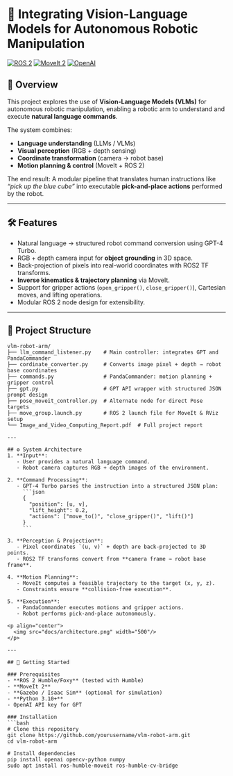 # 🤖 Integrating Vision-Language Models for Autonomous Robotic Manipulation

[![ROS 2](https://img.shields.io/badge/ROS-2-blue)](https://docs.ros.org/en/foxy/index.html)
[![MoveIt 2](https://img.shields.io/badge/MoveIt-2-green)](https://moveit.picknik.ai/)
[![OpenAI](https://img.shields.io/badge/OpenAI-GPT--4V-red)](https://openai.com/)

## 📖 Overview
This project explores the use of **Vision-Language Models (VLMs)** for autonomous robotic manipulation, enabling a robotic arm to understand and execute **natural language commands**.  

The system combines:
- **Language understanding** (LLMs / VLMs)  
- **Visual perception** (RGB + depth sensing)  
- **Coordinate transformation** (camera → robot base)  
- **Motion planning & control** (MoveIt + ROS 2)  

The end result: A modular pipeline that translates human instructions like *“pick up the blue cube”* into executable **pick-and-place actions** performed by the robot.

---

## 🛠 Features
- Natural language → structured robot command conversion using GPT-4 Turbo.  
- RGB + depth camera input for **object grounding** in 3D space.  
- Back-projection of pixels into real-world coordinates with ROS2 TF transforms.  
- **Inverse kinematics & trajectory planning** via MoveIt.  
- Support for gripper actions (`open_gripper()`, `close_gripper()`), Cartesian moves, and lifting operations.  
- Modular ROS 2 node design for extensibility.  

---

## 📂 Project Structure
```text
vlm-robot-arm/
├── llm_command_listener.py    # Main controller: integrates GPT and PandaCommander
├── cordinate_converter.py     # Converts image pixel + depth → robot base coordinates
├── commands.py                # PandaCommander: motion planning + gripper control
├── gpt.py                     # GPT API wrapper with structured JSON prompt design
├── pose_moveit_controller.py  # Alternate node for direct Pose targets
├── move_group.launch.py       # ROS 2 launch file for MoveIt & RViz setup
└── Image_and_Video_Computing_Report.pdf  # Full project report

---

## ⚙️ System Architecture
1. **Input**:  
   - User provides a natural language command.  
   - Robot camera captures RGB + depth images of the environment.  

2. **Command Processing**:  
   - GPT-4 Turbo parses the instruction into a structured JSON plan:  
     ```json
     {
       "position": [u, v],
       "lift_height": 0.2,
       "actions": ["move_to()", "close_gripper()", "lift()"]
     }
     ```

3. **Perception & Projection**:  
   - Pixel coordinates `(u, v)` + depth are back-projected to 3D points.  
   - ROS2 TF transforms convert from **camera frame → robot base frame**.  

4. **Motion Planning**:  
   - MoveIt computes a feasible trajectory to the target (x, y, z).  
   - Constraints ensure **collision-free execution**.  

5. **Execution**:  
   - PandaCommander executes motions and gripper actions.  
   - Robot performs pick-and-place autonomously.  

<p align="center">
  <img src="docs/architecture.png" width="500"/>
</p>

---

## 🚀 Getting Started

### Prerequisites
- **ROS 2 Humble/Foxy** (tested with Humble)  
- **MoveIt 2**  
- **Gazebo / Isaac Sim** (optional for simulation)  
- **Python 3.10+**  
- OpenAI API key for GPT  

### Installation
```bash
# Clone this repository
git clone https://github.com/yourusername/vlm-robot-arm.git
cd vlm-robot-arm

# Install dependencies
pip install openai opencv-python numpy
sudo apt install ros-humble-moveit ros-humble-cv-bridge

